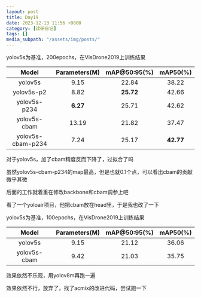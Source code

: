 ```yaml
---
layout: post
title: Day19
date: 2023-12-13 11:56 +0800
category: [读研日记]
tags: []
media_subpath: "/assets/img/posts/"
---
```


yolov5s为基准，200epochs，在VisDrone2019上训练结果

|Model            |Parameters(M)|mAP@50:95(%)|mAP50(%) |
|:---:            |:---:        |:---:       |:---:    |
|yolov5s          |9.15         |22.84       |38.22    |
|yolov5s-p2       |8.82         |**25.72**   |42.66    |
|yolov5s-p234     |**6.27**     |25.71       |42.62    |
|yolov5s-cbam     |13.19        |21.82       |37.47    |
|yolov5s-cbam-p234|7.24         |25.17       |**42.77**|

对于yolov5s，加了cbam精度反而下降了，过拟合了吗

虽然yolov5s-cbam-p234的map最高，但是也就0.1个点，可以看出cbam的贡献微乎其微

后面的工作就着重在修改backbone和cbam调参上吧

看了一个yoloair项目，他把cbam放在head里，于是我也改了一下

yolov5s为基准，100epochs，在VisDrone2019上训练结果

|Model            |Parameters(M)|mAP@50:95(%)|mAP50(%) |
|:---:            |:---:        |:---:       |:---:    |
|yolov5s          |9.15         |21.12       |36.06    |
|yolov5s-cbam     |9.42         |21.03       |35.75    |

效果依然不乐观，用yolov8m再跑一遍

效果依然不行，放弃了，找了acmix的改进代码，尝试跑一下
